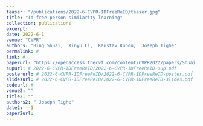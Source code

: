 ```yaml
---
teaser: "/publications/2022-6-CVPR-IDFreeReID/teaser.jpg"
title: "Id-free person similarity learning"
collection: publications
excerpt: 
date: 2022-6-1
venue: "CVPR"
authors: "Bing Shuai,  Xinyu Li,  Kaustav Kundu,  Joseph Tighe"
permalink: # 
link: #
paperurl: "https://openaccess.thecvf.com/content/CVPR2022/papers/Shuai_Id-Free_Person_Similarity_Learning_CVPR_2022_paper.pdf"
supurl: # 2022-6-CVPR-IDFreeReID/2022-6-CVPR-IDFreeReID-sup.pdf
posterurl: # 2022-6-CVPR-IDFreeReID/2022-6-CVPR-IDFreeReID-poster.pdf
slidesurl: # 2022-6-CVPR-IDFreeReID/2022-6-CVPR-IDFreeReID-slides.pdf
codeurl: #
venue2: ""
title2: ""
authors2: " Joseph Tighe"
date2: --1
paper2url: 
---
```




